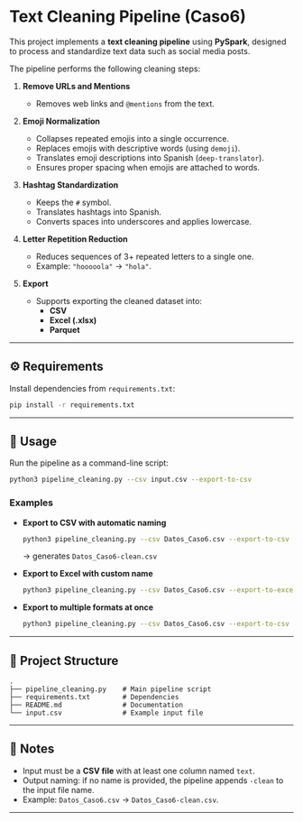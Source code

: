 # Text Cleaning Pipeline (Caso6)

This project implements a **text cleaning pipeline** using **PySpark**, designed to process and standardize text data such as social media posts.  

The pipeline performs the following cleaning steps:

1. **Remove URLs and Mentions**  
   - Removes web links and `@mentions` from the text.  

2. **Emoji Normalization**  
   - Collapses repeated emojis into a single occurrence.  
   - Replaces emojis with descriptive words (using `demoji`).  
   - Translates emoji descriptions into Spanish (`deep-translator`).  
   - Ensures proper spacing when emojis are attached to words.  

3. **Hashtag Standardization**  
   - Keeps the `#` symbol.  
   - Translates hashtags into Spanish.  
   - Converts spaces into underscores and applies lowercase.  

4. **Letter Repetition Reduction**  
   - Reduces sequences of 3+ repeated letters to a single one.  
   - Example: `"hooooola"` → `"hola"`.  

5. **Export**  
   - Supports exporting the cleaned dataset into:
     - **CSV**  
     - **Excel (.xlsx)**  
     - **Parquet**  

---

## ⚙️ Requirements

Install dependencies from `requirements.txt`:

```bash
pip install -r requirements.txt
```

---

## 🚀 Usage

Run the pipeline as a command-line script:

```bash
python3 pipeline_cleaning.py --csv input.csv --export-to-csv
```

### Examples

- **Export to CSV with automatic naming**  
  ```bash
  python3 pipeline_cleaning.py --csv Datos_Caso6.csv --export-to-csv
  ```
  → generates `Datos_Caso6-clean.csv`

- **Export to Excel with custom name**  
  ```bash
  python3 pipeline_cleaning.py --csv Datos_Caso6.csv --export-to-excel clean_output.xlsx
  ```

- **Export to multiple formats at once**  
  ```bash
  python3 pipeline_cleaning.py --csv Datos_Caso6.csv --export-to-csv --export-to-parquet
  ```

---

## 📂 Project Structure

```
.
├── pipeline_cleaning.py    # Main pipeline script
├── requirements.txt        # Dependencies
├── README.md               # Documentation
└── input.csv               # Example input file
```

---

## 📝 Notes

- Input must be a **CSV file** with at least one column named `text`.  
- Output naming: if no name is provided, the pipeline appends `-clean` to the input file name.  
- Example: `Datos_Caso6.csv` → `Datos_Caso6-clean.csv`.  

---
